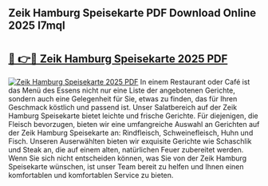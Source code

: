 ## Zeik Hamburg Speisekarte PDF Download Online 2025 I7mqI

# <h2><a href="http://gcbctqc.nevu.top/?p=Zeik+Hamburg+Speisekarte">🔗 👉🔴 Zeik Hamburg Speisekarte 2025 PDF</a></h2>

[![Zeik Hamburg Speisekarte 2025 PDF](https://i.imgur.com/dBaPXMq.png)](http://gcbctqc.nevu.top/?p=Zeik+Hamburg+Speisekarte)
In einem Restaurant oder Café ist das Menü des Essens nicht nur eine Liste der angebotenen Gerichte, sondern auch eine Gelegenheit für Sie, etwas zu finden, das für Ihren Geschmack köstlich und passend ist. Unser Salatbereich auf der Zeik Hamburg Speisekarte bietet leichte und frische Gerichte. Für diejenigen, die Fleisch bevorzugen, bieten wir eine umfangreiche Auswahl an Gerichten auf der Zeik Hamburg Speisekarte an: Rindfleisch, Schweinefleisch, Huhn und Fisch. Unseren Auserwählten bieten wir exquisite Gerichte wie Schaschlik und Steak an, die auf einem alten, natürlichen Feuer zubereitet werden. Wenn Sie sich nicht entscheiden können, was Sie von der Zeik Hamburg Speisekarte wünschen, ist unser Team bereit zu helfen und Ihnen einen komfortablen und komfortablen Service zu bieten.
